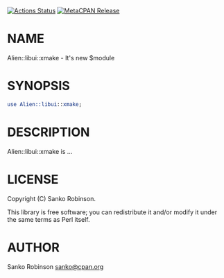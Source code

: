 [![Actions Status](https://github.com/sanko/libui-xmake/actions/workflows/test.yml/badge.svg)](https://github.com/sanko/libui-xmake/actions) [![MetaCPAN Release](https://badge.fury.io/pl/Alien-libui-xmake.svg)](https://metacpan.org/release/Alien-libui-xmake)
# NAME

Alien::libui::xmake - It's new $module

# SYNOPSIS

```perl
use Alien::libui::xmake;
```

# DESCRIPTION

Alien::libui::xmake is ...

# LICENSE

Copyright (C) Sanko Robinson.

This library is free software; you can redistribute it and/or modify it under the same terms as Perl itself.

# AUTHOR

Sanko Robinson <sanko@cpan.org>
